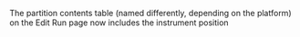 The partition contents table (named differently, depending on the platform) on the Edit Run page now
includes the instrument position
